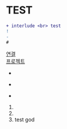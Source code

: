 # TEST

```diff
+ interlude <br> test
!
-
#
```

[연결](test.c)<br>
[프로젝트](https://github.com/TOR-s/LOS)


+
*
-

1.
2.
3. test god

